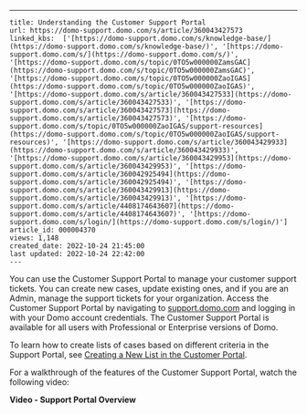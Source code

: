 ---
    title: Understanding the Customer Support Portal
    url: https://domo-support.domo.com/s/article/360043427573
    linked_kbs:  ['[https://domo-support.domo.com/s/knowledge-base/](https://domo-support.domo.com/s/knowledge-base/)', '[https://domo-support.domo.com/s/](https://domo-support.domo.com/s/)', '[https://domo-support.domo.com/s/topic/0TO5w000000ZamsGAC](https://domo-support.domo.com/s/topic/0TO5w000000ZamsGAC)', '[https://domo-support.domo.com/s/topic/0TO5w000000ZaoIGAS](https://domo-support.domo.com/s/topic/0TO5w000000ZaoIGAS)', '[https://domo-support.domo.com/s/article/360043427533](https://domo-support.domo.com/s/article/360043427533)', '[https://domo-support.domo.com/s/article/360043427573](https://domo-support.domo.com/s/article/360043427573)', '[https://domo-support.domo.com/s/topic/0TO5w000000ZaoIGAS/support-resources](https://domo-support.domo.com/s/topic/0TO5w000000ZaoIGAS/support-resources)', '[https://domo-support.domo.com/s/article/360043429933](https://domo-support.domo.com/s/article/360043429933)', '[https://domo-support.domo.com/s/article/360043429953](https://domo-support.domo.com/s/article/360043429953)', '[https://domo-support.domo.com/s/article/360042925494](https://domo-support.domo.com/s/article/360042925494)', '[https://domo-support.domo.com/s/article/360043429913](https://domo-support.domo.com/s/article/360043429913)', '[https://domo-support.domo.com/s/article/4408174643607](https://domo-support.domo.com/s/article/4408174643607)', '[https://domo-support.domo.com/s/login/](https://domo-support.domo.com/s/login/)']
    article_id: 000004370
    views: 1,148
    created_date: 2022-10-24 21:45:00
    last updated: 2022-10-24 22:42:00
    ---



You can use the Customer Support Portal to manage your customer support tickets. You can create new cases, update existing ones, and if you are an Admin, manage the support tickets for your organization. Access the Customer Support Portal by navigating to [support.domo.com](http://support.domo.com) and logging in with your Domo account credentials. The Customer Support Portal is available for all users with Professional or Enterprise versions of Domo.


To learn how to create lists of cases based on different criteria in the Support Portal, see [Creating a New List in the Customer Portal](/s/article/360043427533 "Creating a New List in the Customer Portal").


For a walkthrough of the features of the Customer Support Portal, watch the following video:


**Video - Support Portal Overview**



 

